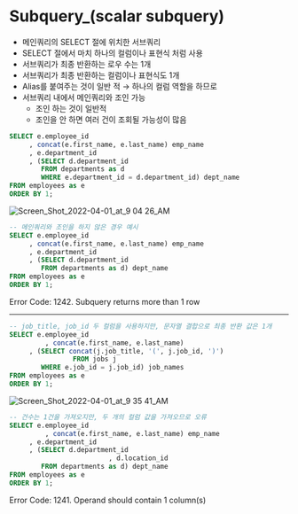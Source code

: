 # Subquery_(scalar subquery)

- 메인쿼리의 SELECT 절에 위치한 서브쿼리
- SELECT 절에서 마치 하나의 컬럼이나 표현식 처럼 사용
- 서브쿼리가 최종 반환하는 로우 수는 1개
- 서브쿼리가 최종 반환하는 컬럼이나 표현식도 1개
- Alias를 붙여주는 것이 일반 적 → 하나의 컬럼 역할을 하므로
- 서브쿼리 내에서 메인쿼리와 조인 가능
    - 조인 하는 것이 일반적
    - 조인을 안 하면 여러 건이 조회될 가능성이 많음

```sql
SELECT e.employee_id
	 , concat(e.first_name, e.last_name) emp_name
     , e.department_id
     , (SELECT d.department_id
        FROM departments as d
        WHERE e.department_id = d.department_id) dept_name
FROM employees as e
ORDER BY 1;
```

![Screen_Shot_2022-04-01_at_9 04 26_AM](https://user-images.githubusercontent.com/54128055/161455047-aa748cfa-3789-4ac3-9785-31f71f4a9184.png)

```sql
-- 메인쿼리와 조인을 하지 않은 경우 예시
SELECT e.employee_id
	 , concat(e.first_name, e.last_name) emp_name
     , e.department_id
     , (SELECT d.department_id
        FROM departments as d) dept_name
FROM employees as e
ORDER BY 1;
```

Error Code: 1242. Subquery returns more than 1 row

---

```sql
-- job_title, job_id 두 컬럼을 사용하지만, 문자열 결합으로 최종 반환 값은 1개
SELECT e.employee_id
		 , concat(e.first_name, e.last_name)
     , (SELECT concat(j.job_title, '(', j.job_id, ')')
				FROM jobs j
        WHERE e.job_id = j.job_id) job_names
FROM employees as e
ORDER BY 1;
```

![Screen_Shot_2022-04-01_at_9 35 41_AM](https://user-images.githubusercontent.com/54128055/161455048-ac2af2dd-9240-41f0-8cc7-6e73930b7ba6.png)

```sql
-- 건수는 1건을 가져오지만, 두 개의 컬럼 값을 가져오므로 오류
SELECT e.employee_id
		 , concat(e.first_name, e.last_name) emp_name
     , e.department_id
     , (SELECT d.department_id
						 , d.location_id
        FROM departments as d) dept_name
FROM employees as e
ORDER BY 1;
```

Error Code: 1241. Operand should contain 1 column(s)
